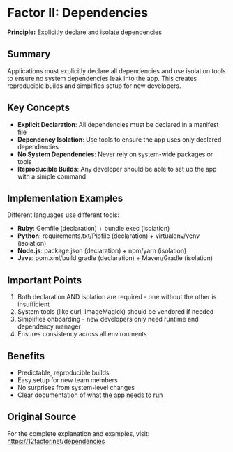 # Factor II: Dependencies

**Principle:** Explicitly declare and isolate dependencies

## Summary

Applications must explicitly declare all dependencies and use isolation tools to ensure no system dependencies leak into the app. This creates reproducible builds and simplifies setup for new developers.

## Key Concepts

- **Explicit Declaration**: All dependencies must be declared in a manifest file
- **Dependency Isolation**: Use tools to ensure the app uses only declared dependencies
- **No System Dependencies**: Never rely on system-wide packages or tools
- **Reproducible Builds**: Any developer should be able to set up the app with a simple command

## Implementation Examples

Different languages use different tools:
- **Ruby**: Gemfile (declaration) + bundle exec (isolation)
- **Python**: requirements.txt/Pipfile (declaration) + virtualenv/venv (isolation)
- **Node.js**: package.json (declaration) + npm/yarn (isolation)
- **Java**: pom.xml/build.gradle (declaration) + Maven/Gradle (isolation)

## Important Points

1. Both declaration AND isolation are required - one without the other is insufficient
2. System tools (like curl, ImageMagick) should be vendored if needed
3. Simplifies onboarding - new developers only need runtime and dependency manager
4. Ensures consistency across all environments

## Benefits

- Predictable, reproducible builds
- Easy setup for new team members
- No surprises from system-level changes
- Clear documentation of what the app needs to run

## Original Source

For the complete explanation and examples, visit: https://12factor.net/dependencies
